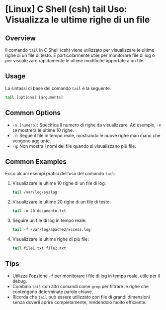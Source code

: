 # [Linux] C Shell (csh) tail Uso: Visualizza le ultime righe di un file

## Overview
Il comando `tail` in C Shell (csh) viene utilizzato per visualizzare le ultime righe di un file di testo. È particolarmente utile per monitorare file di log o per visualizzare rapidamente le ultime modifiche apportate a un file.

## Usage
La sintassi di base del comando `tail` è la seguente:

```csh
tail [options] [arguments]
```

## Common Options
- `-n [numero]`: Specifica il numero di righe da visualizzare. Ad esempio, `-n 10` mostrerà le ultime 10 righe.
- `-f`: Segue il file in tempo reale, mostrando le nuove righe man mano che vengono aggiunte.
- `-q`: Non mostra i nomi dei file quando si visualizzano più file.

## Common Examples
Ecco alcuni esempi pratici dell'uso del comando `tail`:

1. Visualizzare le ultime 10 righe di un file di log:
   ```csh
   tail /var/log/syslog
   ```

2. Visualizzare le ultime 20 righe di un file di testo:
   ```csh
   tail -n 20 documento.txt
   ```

3. Seguire un file di log in tempo reale:
   ```csh
   tail -f /var/log/apache2/access.log
   ```

4. Visualizzare le ultime righe di più file:
   ```csh
   tail file1.txt file2.txt
   ```

## Tips
- Utilizza l'opzione `-f` per monitorare i file di log in tempo reale, utile per il debug.
- Combina `tail` con altri comandi come `grep` per filtrare le righe che contengono determinate parole chiave.
- Ricorda che `tail` può essere utilizzato con file di grandi dimensioni senza doverli aprire completamente, rendendolo molto efficiente.